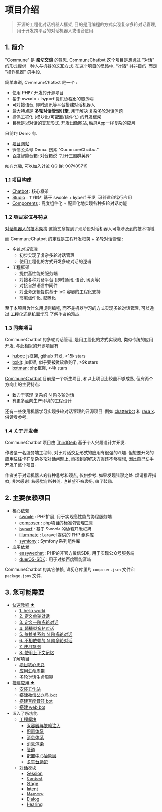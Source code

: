 # 项目介绍

> 开源的工程化对话机器人框架, 目的是用编程的方式实现复杂多轮对话管理, 用于开发跨平台的对话机器人或语音应用.

## 1. 简介

"Commune" 是 __亲切交谈__ 的意思. CommuneChatbot 这个项目是想通过 "对话" 的形式提供一种人与机器的交互方式. 在这个项目的思路中, "对话" 并非目的, 而是 "操作机器" 的手段.

简单来说, CommuneChatbot 是一个 :

- 使用 PHP7 开发的开源项目
- 基于 swoole + hyperf 提供协程化的服务端
- 可对接语音, 即时通讯等平台搭建对话机器人
- 最大特点是 __多轮对话管理引擎__, 用于解决 [复杂多轮对话问题](/zh-cn/core-concepts/complex-conversation.md)
- 提供工程化 (模块化/可配置/组件化) 的开发框架
- 目标是以对话的交互形式, 开发出像网站, 触屏App一样复杂的应用

目前的 Demo 有:

* [项目网站](https://communechatbot.com)
* 微信公众号 Demo: 搜索 "CommuneChatbot"
* 百度智能音箱: 对音箱说 "打开三国群英传"

如有兴趣, 可以加入讨论 QQ 群: 907985715

### 1.1 项目构成

-   [Chatbot](https://github.com/thirdgerb/chatbot) : 核心框架
-   [Studio](https://github.com/thirdgerb/studio-hyperf) : 工作站, 基于 swoole + hyperf 开发, 可创建和运行应用
-   [Components](/zh-cn/components/index.md) : 高度组件化 + 配置化地实现各种多轮对话功能

### 1.2 项目定位与特点

[对话机器人的技术架构](/zh-cn/core-concepts/structure.md) 这篇文章提到了现阶段对话机器人可能涉及到的技术领域.

而 CommuneChatbot 的定位是工程开发框架 + 多轮对话管理 :

* 多轮对话管理
    * 初步实现了复杂多轮对话管理
    * 使用工程化的方式开发多轮对话的逻辑
* 工程框架
    * 提供高性能的服务端
    * 对接各种对话平台 (即时通讯, 语音, 网页等)
    * 对接自然语言中间件
    * 对业务逻辑提供基于 IoC 容器的工程化支持
    * 高度组件化, 配置化

至于本项目为什么用规则编程, 而不是机器学习的方式实现多轮对话管理, 可以通过 [工程化还是机器学习](/zh-cn/core-concepts/engineering-or-machine-learning.md) 了解作者的观点.

### 1.3 同类项目

CommuneChatbot 的多轮对话管理, 是用工程化的方式实现的, 类似传统的应用开发. 与此相似的开源项目有:

* [hubot](https://github.com/hubotio/hubot): js框架, github 开发, >15k stars 
* [bokit](https://botkit.ai/): js框架, 似乎要被微软收购了, >9k stars
* [botman](https://botman.io/): php框架, >4k stars

[CommuneChatbot](https://github.com/thirdgerb/chatbot) 目前是一个新生项目, 和以上项目比较虽不够成熟, 但有两个方向上的主要特点:

* 致力于实现 [复杂的 N 阶多轮对话](/zh-cn/core-concepts/complex-conversation.md)
* 有更多面向生产环境的工程设计

还有一些使用机器学习实现多轮对话管理的开源项目, 例如 [chatterbot](https://github.com/gunthercox/ChatterBot) 和 [rasa x](https://rasa.com/zh-cn/rasa-x/). 供读者参考.

### 1.4 关于开发者

CommuneChatbot 项目由 [ThirdGerb](https://github.com/thirdgerb) 基于个人兴趣设计并开发.

作者是一名服务端工程师, 对于对话交互形式的应用有很强的兴趣.
但想要开发的应用往往卡在复杂多轮对话问题上, 而找到的解决方案还不够理想,
因此自己动手开发了这个项目.

作者关于对话机器人的各种思考和观点, 仅供参考.
如果发现错谬之处, 烦请批评指教, 非常感谢!
若感觉有所共鸣, 也希望不吝褒扬, 给予鼓励.


## 2. 主要依赖项目

- 核心依赖
    -   [swoole](https://www.swoole.com/) : PHP扩展, 用于实现高性能的协程服务端
    -   [composer](http://www.getcomposer.org/) : php项目的标准包管理工具
    -   [hyperf](https://hyperf.io/) : 基于 Swoole 的协程开发框架
    -   [illuminate](https://laravel.com/) : Laravel 提供的 PHP 组件库
    -   [symfony](https://symfony.com/) : Symfony 系列组件库
- 应用依赖
    -   [easywechat](https://www.easywechat.com/docs) : PHP的非官方微信SDK, 用于实现公众号服务端
    -   [duerOS-SDK](https://github.com/dueros/bot-sdk) : 用于对接百度智能音箱

CommuneChatbot 的其它依赖, 详见仓库里的 ```composer.json``` 文件和 ```package.json``` 文件.

## 3. 您可能需要

- [快速教程 ★](/zh-cn/lesions/index.md)
    * [1. hello world](/zh-cn/lesions/helloworld.md)
    * [2. 定义单轮对话](/zh-cn/lesions/single-turn-convo.md)
    * [3. 定义一阶多轮对话](/zh-cn/lesions/first-order-convo.md)
    * [4. 填槽型多轮对话](/zh-cn/lesions/slot-filling.md)
    * [5. 依赖关系的 N 阶多轮对话](/zh-cn/lesions/n-order-convo.md)
    * [6. 不相依赖的 N 阶多轮对话](/zh-cn/lesions/n-thread-convo.md)
    * [7. 使用意图](/zh-cn/lesions/intent.md)
    * [8. 使用上下文记忆](/zh-cn/lesions/memory.md)
- 了解项目
    - [项目核心思路](/zh-cn/core-concepts/index.md)
    - [应用生命周期](/zh-cn/app-lifecircle.md)
    - [多轮对话生命周期](/zh-cn/dm-lifecircle.md)
- [搭建应用 ★](/zh-cn/setup/index.md)
    - [安装工作站](/zh-cn/setup/studio.md)
    - [搭建微信公众号 bot](/zh-cn/setup/wechat.md)
    - [搭建百度音箱 bot](/zh-cn/setup/web.md)
    - [搭建 web bot](/zh-cn/setup/web.md)
- 深入了解功能
    - [工程模块](/zh-cn/engineer/index.md)
        - [双容器与依赖注入](/zh-cn/engineer/di.md)
        - [配置体系](/zh-cn/engineer/configuration.md)
        - [消息体系](/zh-cn/engineer/messages.md)
        - [消息渲染](/zh-cn/engineer/replies.md)
        - [管道](/zh-cn/engineer/pipeline.md)
        - [配置中心抽象层](/zh-cn/engineer/abstract-config.md)
        - [多平台适配](/zh-cn/engineer/platform-adapter.md)
    - [对话模块](/zh-cn/dm/index.md)
        - [Session](/zh-cn/dm/session.md)
        - [Context](/zh-cn/dm/context.md)
        - [Stage](/zh-cn/dm/stage.md)
        - [Intent](/zh-cn/dm/intent.md)
        - [Memory](/zh-cn/dm/memory.md)
        - [Dialog](/zh-cn/dm/dialog.md)
        - [Hearing](/zh-cn/dm/hearing.md)


